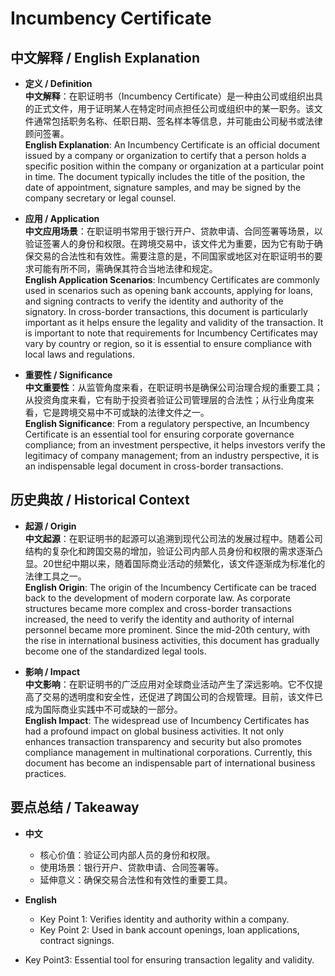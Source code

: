 # Incumbency Certificate

## 中文解释 / English Explanation

* **定义 / Definition**  
  **中文解释**：在职证明书（Incumbency Certificate）是一种由公司或组织出具的正式文件，用于证明某人在特定时间点担任公司或组织中的某一职务。该文件通常包括职务名称、任职日期、签名样本等信息，并可能由公司秘书或法律顾问签署。  
  **English Explanation**: An Incumbency Certificate is an official document issued by a company or organization to certify that a person holds a specific position within the company or organization at a particular point in time. The document typically includes the title of the position, the date of appointment, signature samples, and may be signed by the company secretary or legal counsel.

* **应用 / Application**  
  **中文应用场景**：在职证明书常用于银行开户、贷款申请、合同签署等场景，以验证签署人的身份和权限。在跨境交易中，该文件尤为重要，因为它有助于确保交易的合法性和有效性。需要注意的是，不同国家或地区对在职证明书的要求可能有所不同，需确保其符合当地法律和规定。  
  **English Application Scenarios**: Incumbency Certificates are commonly used in scenarios such as opening bank accounts, applying for loans, and signing contracts to verify the identity and authority of the signatory. In cross-border transactions, this document is particularly important as it helps ensure the legality and validity of the transaction. It is important to note that requirements for Incumbency Certificates may vary by country or region, so it is essential to ensure compliance with local laws and regulations.

* **重要性 / Significance**  
  **中文重要性**：从监管角度来看，在职证明书是确保公司治理合规的重要工具；从投资角度来看，它有助于投资者验证公司管理层的合法性；从行业角度来看，它是跨境交易中不可或缺的法律文件之一。  
  **English Significance**: From a regulatory perspective, an Incumbency Certificate is an essential tool for ensuring corporate governance compliance; from an investment perspective, it helps investors verify the legitimacy of company management; from an industry perspective, it is an indispensable legal document in cross-border transactions.

## 历史典故 / Historical Context

* **起源 / Origin**  
  **中文起源**：在职证明书的起源可以追溯到现代公司法的发展过程中。随着公司结构的复杂化和跨国交易的增加，验证公司内部人员身份和权限的需求逐渐凸显。20世纪中期以来，随着国际商业活动的频繁化，该文件逐渐成为标准化的法律工具之一。  
  **English Origin**: The origin of the Incumbency Certificate can be traced back to the development of modern corporate law. As corporate structures became more complex and cross-border transactions increased, the need to verify the identity and authority of internal personnel became more prominent. Since the mid-20th century, with the rise in international business activities, this document has gradually become one of the standardized legal tools.

* **影响 / Impact**  
  **中文影响**：在职证明书的广泛应用对全球商业活动产生了深远影响。它不仅提高了交易的透明度和安全性，还促进了跨国公司的合规管理。目前，该文件已成为国际商业实践中不可或缺的一部分。  
  **English Impact**: The widespread use of Incumbency Certificates has had a profound impact on global business activities. It not only enhances transaction transparency and security but also promotes compliance management in multinational corporations. Currently, this document has become an indispensable part of international business practices.

## 要点总结 / Takeaway

* **中文**  
  - 核心价值：验证公司内部人员的身份和权限。
  - 使用场景：银行开户、贷款申请、合同签署等。
  - 延伸意义：确保交易合法性和有效性的重要工具。

* **English**  
  - Key Point 1: Verifies identity and authority within a company.
  - Key Point 2: Used in bank account openings, loan applications, contract signings.
- Key Point3: Essential tool for ensuring transaction legality and validity.